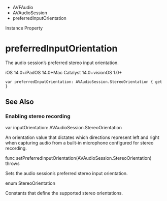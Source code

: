 

- AVFAudio
- AVAudioSession
-  preferredInputOrientation 

Instance Property

# preferredInputOrientation

The audio session’s preferred stereo input orientation.

iOS 14.0+iPadOS 14.0+Mac Catalyst 14.0+visionOS 1.0+

``` source
var preferredInputOrientation: AVAudioSession.StereoOrientation { get }
```

## See Also

### Enabling stereo recording

var inputOrientation: AVAudioSession.StereoOrientation

An orientation value that dictates which directions represent left and right when capturing audio from a built-in microphone configured for stereo recording.

func setPreferredInputOrientation(AVAudioSession.StereoOrientation) throws

Sets the audio session’s preferred stereo input orientation.

enum StereoOrientation

Constants that define the supported stereo orientations.

